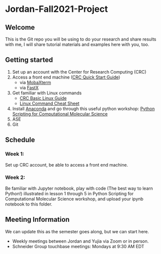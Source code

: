 # Jordan-Fall2021-Project

## Welcome

This is the Git repo you will be using to do your research and share results with me, I will share tutorial materials and examples here with you, too.

## Getting started

1. Set up an account with the Center for Research Computing (CRC)
2. Access a front end machine ([CRC Quick Start Guide](https://docs.crc.nd.edu/new_user/quick_start.html))
    - via [MobaXterm](https://mobaxterm.mobatek.net/)
    - via [FastX](https://docs.crc.nd.edu/general_pages/f/fastx.html?highlight=vpn)
3. Get familiar with Linux commands
    - [CRC Basic Linux Guide](https://docs.crc.nd.edu/new_user/linux_guide.html)
    - [Linux Command Cheat Sheet](https://www.guru99.com/linux-commands-cheat-sheet.html)
5. Install [Anaconda](https://www.anaconda.com/) and go through this useful python workshop: [Python Scripting for Computational Molecular Science](http://education.molssi.org/python_scripting_cms/index.html)
6. ASE
7. Git

## Schedule

### Week 1:

Set up CRC account, be able to access a front end machine.

### Week 2:

Be familiar with Jupyter notebook, play with code (The best way to learn Python!) illustrated in lesson 1 through 5 in Python Scripting for Computational Molecular Science workshop, and upload your ipynb notebook to this folder.

## Meeting Information

We can update this as the semester goes along, but we can start here.
- Weekly meetings between Jordan and Yujia via Zoom or in person.
- Schneider Group touchbase meetings: Mondays at 9:30 AM EDT
